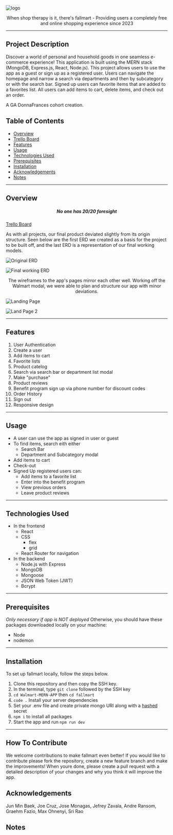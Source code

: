 ![logo](https://i.imgur.com/sy3aUK6.png)

<p align="center">When shop therapy is it, there's fallmart - Providing users a completely free and online shopping experience since 2023</p>

___
## Project Description
Discover a world of personal and household goods in one seamless e-commerce experience! This application is built using the MERN stack (MongoDB, Express.js, React, Node.js). This project allows users to use the app as a guest or sign up as a registered user. Users can navigate the homepage and narrow a search via departments and then by subcategory or with the search bar. Signed up users can favorite items that are added to a favorites list. All users can add items to cart, delete items, and check out an order. 

A GA DonnaFrances cohort creation.

## Table of Contents
- [Overview](#overview)
- [Trello Board](https://trello.com/b/UEHNvPzS/walmart)
- [Features](#features)
- [Usage](#usage)
- [Technologies Used](#technologies-used)
- [Prerequisites](#prerequisites)
- [Installation](#installation)
- [Acknowledgements](#acknowledgements)
- [Notes](#notes)
___
## Overview
<h5 align="center">No one has 20/20 foresight</h5>

[Trello Board](https://trello.com/b/UEHNvPzS/walmart)

As with all projects, our final product deviated slightly from its origin structure. Seen below are the first ERD we created as a basis for the project to be built off, and the last ERD is a representation of our final working models. 

![Original ERD](https://i.imgur.com/Rzzsms6.jpg)

![Final working ERD](https://i.imgur.com/s4IvamP.png)

<p align="center">The wireframes to the app's pages mirror each other well. Working off the Walmart modal, we were able to plan and structure our app with minor deviations.</p>


![Landing Page](https://i.imgur.com/0oyudGJ.png)

![Land Page 2](https://i.imgur.com/FYvydkW.png)
___
## Features
1. User Authentication 
2. Create a user
3. Add items to cart
4. Favorite lists
5. Product catelog
6. Search via search bar or department list modal
7. Make "purchase"
8. Product reviews
9. Benefit program sign up via phone number for discount codes
10. Order History
11. Sign out
12. Responsive design
___
## Usage
+ A user can use the app as signed in user or guest
+ To find items, search eith either
    - Search Bar
    - Department and Subcategory modal
+ Add items to cart
+ Check-out
+ Signed Up registered users can: 
    - Add items to a favorite list
    - Enter into the benefit program 
    - View previous orders
    - Leave product reviews
___
## Technologies Used 
+ In the frontend
    - React 
    - CSS 
        * flex
        * grid
    - React Router for navigation 
+ In the backend
    - Node.js with Express 
    - MongoDB
    - Mongoose
    - JSON Web Token (JWT)
    - Bcrypt
___
## Prerequisites 
*Only necessary if app is NOT deployed* Otherwise, you should have these packages downloaded locally on your machine: 
+ Node
+ nodemon
___
## Installation
To set up fallmart locally, follow the steps below. 
1. Clone this repository and then copy the SSH key.
2. In the terminal, type `git clone` followed by the SSH key
3. `cd Walmart-MERN-APP` then `cd fallmart`
4. `code .`
Install your server dependencies
5. Set your .env file and create private mongo URI along with a [hashed](https://emn178.github.io/online-tools/sha256.html) secret
6. `npm i` to install all packages
7. Start the app and run `npm run dev`
___
## How To Contribute
We welcome contributions to make fallmart even better! If you would like to contribute please fork the repository, create a new feature branch and make the improvements! When youre done, please create a pull request with a detailed description of your changes and why you think it will improve the app. 
## Acknowledgements
Jun Min Baek,
Joe Cruz,
Jose Monagas, 
Jefrey Zavala,
Andre Ransom, 
Graehm Fazio, 
Max Ohnenyi,
Sri Rao 
## Notes
